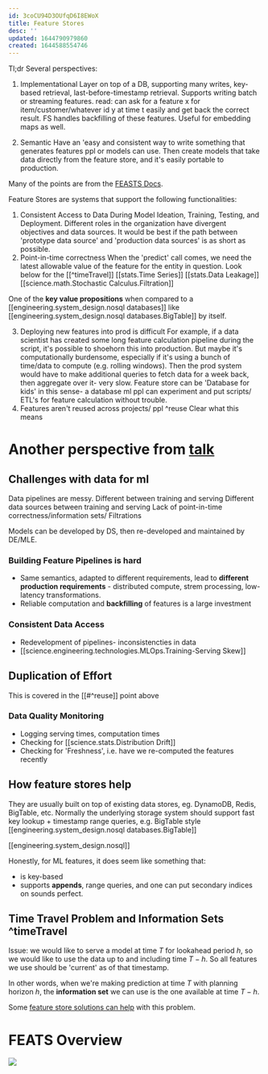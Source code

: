 ```yaml
---
id: 3coCU94D3OUfqD6I8EWoX
title: Feature Stores
desc: ''
updated: 1644790979860
created: 1644588554746
---
```



Tl;dr
Several perspectives:
1. Implementational
Layer on top of a DB, supporting many writes, key-based retrieval, last-before-timestamp retrieval.
Supports writing batch or streaming features.
read: can ask for a feature x for item/customer/whatever id y at time t easily and get back the correct result.
FS handles backfilling of these features.
Useful for embedding maps as well.



2. Semantic
Have an 'easy and consistent way to write something that generates features ppl or models can use.
Then create models that take data directly from the feature store, and it's easily portable to production.




Many of the points are from the [FEASTS Docs](https://docs.feast.dev/).


Feature Stores are systems that support the following functionalities: 

1. Consistent Access to Data During Model Ideation, Training, Testing, and Deployment.
Different roles in the organization have divergent objectives and data sources. It would be best if the path between 'prototype data source' and 'production data sources' is as short as possible.
2. Point-in-time correctness
When the 'predict' call comes, we need the latest allowable value of the feature for the entity in question. Look below for the [[^timeTravel]]
[[stats.Time Series]]
[[stats.Data Leakage]]
[[science.math.Stochastic Calculus.Filtration]]

One of the __key value propositions__ when compared to a [[engineering.system_design.nosql databases]] like [[engineering.system_design.nosql databases.BigTable]] by itself.

3. Deploying new features into prod is difficult
For example, if a data scientist has created some long feature calculation pipeline during the script, it's possible to shoehorn this into production.
But maybe it's computationally burdensome, especially if it's using a bunch of time/data to compute (e.g. rolling windows).
Then the prod system would have to make additional queries to fetch data for a week back, then aggregate over it- very slow.
Feature store can be 'Database for kids' in this sense- a database ml ppl can experiment and put scripts/ ETL's for feature calculation without trouble.
4. Features aren't reused across projects/ ppl ^reuse
Clear what this means



# Another perspective from [talk](https://www.youtube.com/watch?v=6OCUMbEtSLU&ab_channel=StanfordMLSysSeminars)

## Challenges with data for ml

 Data pipelines are messy.
 Different between training and serving
 Different data sources between training and serving
 Lack of point-in-time correctness/information sets/ Filtrations

 Models can be developed by DS, then re-developed and maintained by DE/MLE.


### Building Feature Pipelines is hard

* Same semantics, adapted to different requirements, lead to __different production requirements__ - distributed compute, strem processing, low-latency transformations.
* Reliable computation and __backfilling__ of features is a large investment

### Consistent Data Access
* Redevelopment of pipelines- inconsistencties in data
*  [[science.engineering.technologies.MLOps.Training-Serving Skew]] 


## Duplication of Effort
This is covered in the [[#^reuse]] point above


### Data Quality Monitoring
* Logging serving times, computation times
* Checking for [[science.stats.Distribution Drift]]
* Checking for 'Freshness', i.e. have we re-computed the features recently



 

## How feature stores help






They are usually built on top of existing data stores, eg. DynamoDB, Redis, BigTable, etc.
Normally the underlying storage system should support fast key lookup + timestamp range queries, e.g. BigTable style
[[engineering.system_design.nosql databases.BigTable]]

[[engineering.system_design.nosql]]


Honestly, for ML features, it does seem like something that:
* is key-based
* supports __appends__, range queries, and one can put secondary indices on
sounds perfect.






## Time Travel Problem and Information Sets ^timeTravel

Issue:
we would like to serve a model at time $T$ for lookahead period $h$, so we would like to use the data up to and including time $T-h$. So all features we use should be 'current' as of that timestamp. 

In other words, when we're making prediction at time $T$ with planning horizon $h$, the __information set__ we can use is the one available at time $T-h$.

Some [feature store solutions can help](https://www.tecton.ai/blog/time-travel-in-ml/) with this problem.



# FEATS Overview
![](https://www.tecton.ai/blog/time-travel-in-ml/)




